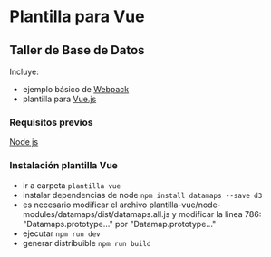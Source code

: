 # Plantilla para Vue
## Taller de Base de Datos

Incluye:
* ejemplo básico de [Webpack](https://webpack.github.io/)
* plantilla para [Vue.js](https://vuejs.org/)

### Requisitos previos
 [Node js](https://nodejs.org/es/download/)

### Instalación plantilla Vue

* ir a carpeta `plantilla vue`
* instalar dependencias de node `npm install datamaps --save d3`
* es necesario modificar el archivo plantilla-vue/node-modules/datamaps/dist/datamaps.all.js y modificar la linea 786: "Datamaps.prototype..." por "Datamap.prototype..."
* ejecutar `npm run dev`
* generar distribuible `npm run build`
